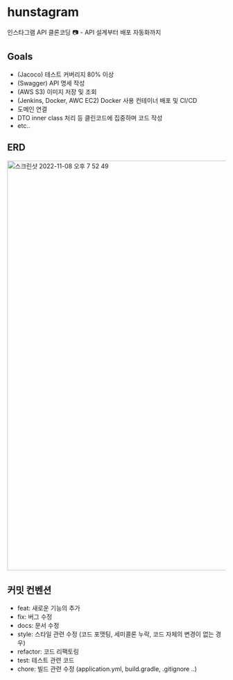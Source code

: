 # hunstagram
인스타그램 API 클론코딩 📷 - API 설계부터 배포 자동화까지

## Goals
- (Jacoco) 테스트 커버리지 80% 이상 
- (Swagger) API 명세 작성
- (AWS S3) 이미지 저장 및 조회
- (Jenkins, Docker, AWC EC2) Docker 사용 컨테이너 배포 및 CI/CD
- 도메인 연결
- DTO inner class 처리 등 클린코드에 집중하며 코드 작성
- etc..

## ERD
<img width="943" alt="스크린샷 2022-11-08 오후 7 52 49" src="https://user-images.githubusercontent.com/71416677/200546208-d607dbb2-0364-403b-92d7-698b0c7f1376.png">

## 커밋 컨벤션
- feat: 새로운 기능의 추가
- fix: 버그 수정
- docs: 문서 수정
- style: 스타일 관련 수정 (코드 포맷팅, 세미콜론 누락, 코드 자체의 변경이 없는 경우)
- refactor: 코드 리팩토링
- test: 테스트 관련 코드
- chore: 빌드 관련 수정 (application.yml, build.gradle, .gitignore ..)
